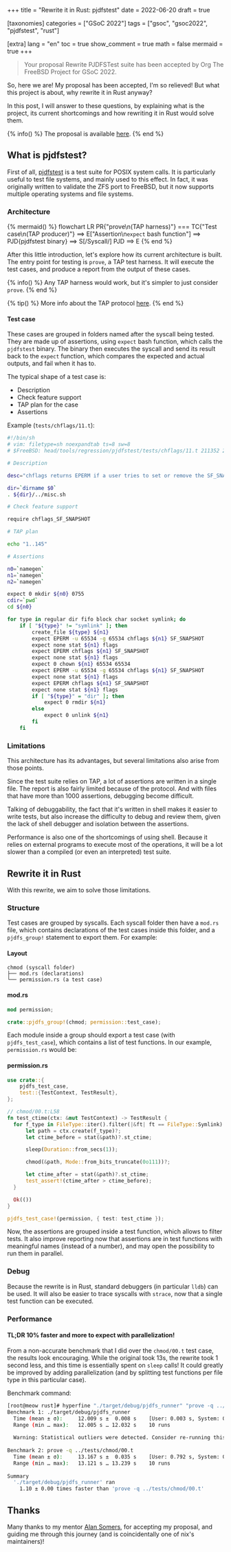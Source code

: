 +++
title = "Rewrite it in Rust: pjdfstest"
date = 2022-06-20
draft = true

[taxonomies]
categories = ["GSoC 2022"]
tags = ["gsoc", "gsoc2022", "pjdfstest", "rust"]

[extra]
lang = "en"
toc = true
show_comment = true
math = false
mermaid = true
+++

> Your proposal Rewrite PJDFSTest suite has been accepted by Org The FreeBSD Project for GSoC 2022.

So, here we are! My proposal has been accepted, I'm so relieved!
But what this project is about, why rewrite it in Rust anyway?

<!-- more -->

In this post, I will answer to these questions,
by explaining what is the project,
its current shortcomings and how rewriting it in Rust would solve them.

{% info() %}
The proposal is available [here](https://github.com/musikid/gsoc/).
{% end %}

## What is pjdfstest?

First of all, [pjdfstest](https://github.com/pjd/pjdfstest) is a test suite for POSIX system calls.
It is particularly useful to test file systems, and mainly used to this effect.
In fact, it was originally written to validate the ZFS port to FreeBSD,
but it now supports multiple operating systems and file systems.


### Architecture

{% mermaid() %}
flowchart LR
PR{"prove\n(TAP harness)"} === TC{"Test case\n(TAP producer)"} ==> E["Assertion\n`expect` bash function"] ==> PJD{pjdfstest binary} ==> S[/Syscall/]
PJD ==> E
{% end %}

After this little introduction, let's explore how its current architecture is built.
The entry point for testing is `prove`, a TAP test harness.
It will execute the test cases,
and produce a report from the output of these cases.

{% info() %}
Any TAP harness would work, but it's simpler to just consider `prove`.
{% end %}

{% tip() %}
More info about the TAP protocol [here](https://en.wikipedia.org/wiki/Test_Anything_Protocol).
{% end %}

#### Test case

These cases are grouped in folders named after the syscall being tested.
They are made up of assertions,
using `expect` bash function, which calls the `pjdfstest` binary. 
The binary then executes the syscall and send its result back to the `expect` function,
which compares the expected and actual outputs,
and fail when it has to.

The typical shape of a test case is:

- Description
- Check feature support
- TAP plan for the case
- Assertions

Example (`tests/chflags/11.t`):

```bash
#!/bin/sh
# vim: filetype=sh noexpandtab ts=8 sw=8
# $FreeBSD: head/tools/regression/pjdfstest/tests/chflags/11.t 211352 2010-08-15 21:24:17Z pjd $

# Description

desc="chflags returns EPERM if a user tries to set or remove the SF_SNAPSHOT flag"

dir=`dirname $0`
. ${dir}/../misc.sh

# Check feature support

require chflags_SF_SNAPSHOT

# TAP plan

echo "1..145"

# Assertions

n0=`namegen`
n1=`namegen`
n2=`namegen`

expect 0 mkdir ${n0} 0755
cdir=`pwd`
cd ${n0}

for type in regular dir fifo block char socket symlink; do
	if [ "${type}" != "symlink" ]; then
		create_file ${type} ${n1}
		expect EPERM -u 65534 -g 65534 chflags ${n1} SF_SNAPSHOT
		expect none stat ${n1} flags
		expect EPERM chflags ${n1} SF_SNAPSHOT
		expect none stat ${n1} flags
		expect 0 chown ${n1} 65534 65534
		expect EPERM -u 65534 -g 65534 chflags ${n1} SF_SNAPSHOT
		expect none stat ${n1} flags
		expect EPERM chflags ${n1} SF_SNAPSHOT
		expect none stat ${n1} flags
		if [ "${type}" = "dir" ]; then
			expect 0 rmdir ${n1}
		else
			expect 0 unlink ${n1}
		fi
	fi
```

### Limitations

This architecture has its advantages, but several limitations also arise from those points.

Since the test suite relies on TAP,
a lot of assertions are written in a single file.
The report is also fairly limited because of the protocol.
And with files that have more than 1000 assertions, debugging become difficult.

Talking of debuggability, the fact that it's written in shell makes it easier to write tests, 
but also increase the difficulty to debug and review them, 
given the lack of shell debugger and isolation between the assertions.

Performance is also one of the shortcomings of using shell.
Because it relies on external programs to execute most of the operations,
it will be a lot slower than a compiled (or even an interpreted) test suite.

## Rewrite it in Rust

With this rewrite, we aim to solve those limitations.

### Structure

Test cases are grouped by syscalls.
Each syscall folder then have a `mod.rs` file, 
which contains declarations of the test cases inside this folder,
and a `pjdfs_group!` statement to export them.
For example:

#### Layout

```
chmod (syscall folder)
├── mod.rs (declarations)
└── permission.rs (a test case)
```

#### mod.rs

```rust
mod permission;

crate::pjdfs_group!(chmod; permission::test_case);
```

Each module inside a group should export a test case (with `pjdfs_test_case`),
which contains a list of test functions.
In our example, `permission.rs` would be:

#### permission.rs

```rust
use crate::{
    pjdfs_test_case,
    test::{TestContext, TestResult},
};

// chmod/00.t:L58
fn test_ctime(ctx: &mut TestContext) -> TestResult {
  for f_type in FileType::iter().filter(|&ft| ft == FileType::Symlink) {
      let path = ctx.create(f_type)?;
      let ctime_before = stat(&path)?.st_ctime;

      sleep(Duration::from_secs(1));

      chmod(&path, Mode::from_bits_truncate(0o111))?;

      let ctime_after = stat(&path)?.st_ctime;
      test_assert!(ctime_after > ctime_before);
  }

  Ok(())
}

pjdfs_test_case!(permission, { test: test_ctime });
```

Now, the assertions are grouped inside a test function,
which allows to filter tests.
It also improve reporting now that assertions are in test functions with meaningful names (instead of a number), 
and may open the possibility to run them in parallel.

### Debug

Because the rewrite is in Rust, standard debuggers (in particular `lldb`) can be used.
It will also be easier to trace syscalls with `strace`, now that a single test function can be executed.

### Performance

#### TL;DR 10% faster and more to expect with parallelization!

From a non-accurate benchmark that I did over the `chmod/00.t` test case,
the results look encouraging.
While the original took 13s, the rewrite took 1 second less, 
and this time is essentially spent on `sleep` calls!
It could greatly be improved by adding parallelization (and by splitting test functions per file type in this particular case).

Benchmark command:
```sh
[root@meow rust]# hyperfine "./target/debug/pjdfs_runner" "prove -q ../tests/chmod/00.t"
Benchmark 1: ./target/debug/pjdfs_runner
  Time (mean ± σ):     12.009 s ±  0.008 s    [User: 0.003 s, System: 0.002 s]
  Range (min … max):   12.005 s … 12.032 s    10 runs
 
  Warning: Statistical outliers were detected. Consider re-running this benchmark on a quiet PC without any interferences from other programs. It might help to use the '--warmup' or '--prepare' options.
 
Benchmark 2: prove -q ../tests/chmod/00.t
  Time (mean ± σ):     13.167 s ±  0.035 s    [User: 0.792 s, System: 0.507 s]
  Range (min … max):   13.121 s … 13.239 s    10 runs
 
Summary
  './target/debug/pjdfs_runner' ran
    1.10 ± 0.00 times faster than 'prove -q ../tests/chmod/00.t'
```

## Thanks

Many thanks to my mentor [Alan Somers](https://github.com/asomers), for accepting my proposal, 
and guiding me through this journey (and is coincidentally one of nix's maintainers)!
